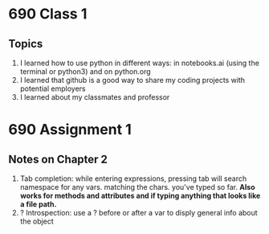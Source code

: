 # 690 Class 1
## Topics
1.  I learned how to use python in different ways:  in notebooks.ai (using the terminal or python3) and on python.org
2.  I learned that github is a good way to share my coding projects with potential employers
3.  I learned about my classmates and professor

# 690 Assignment 1
## Notes on Chapter 2
1.  Tab completion:  while entering expressions, pressing tab will search namespace for any vars. matching the chars. you've typed so far.  **Also works for methods and attributes and if typing anything that looks like a file path.**
2.  ? Introspection:  use a ? before or after a var to disply general info about the object


